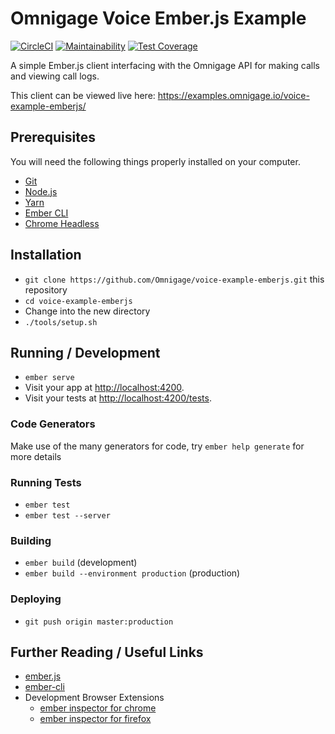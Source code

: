# Omnigage Voice Ember.js Example

[![CircleCI](https://circleci.com/gh/Omnigage/voice-example-emberjs.svg?style=shield&circle-token=d42bb02a14bf513842aab6a682e6c26269596778)](https://circleci.com/gh/Omnigage/voice-example-emberjs) [![Maintainability](https://api.codeclimate.com/v1/badges/fcb957b57438dc298b05/maintainability)](https://codeclimate.com/github/Omnigage/voice-example-emberjs/maintainability) [![Test Coverage](https://api.codeclimate.com/v1/badges/fcb957b57438dc298b05/test_coverage)](https://codeclimate.com/github/Omnigage/voice-example-emberjs/test_coverage) 

A simple Ember.js client interfacing with the Omnigage API for making calls and viewing call logs.

This client can be viewed live here: https://examples.omnigage.io/voice-example-emberjs/

## Prerequisites

You will need the following things properly installed on your computer.

* [Git](http://git-scm.com/)
* [Node.js](http://nodejs.org/)
* [Yarn](http://yarnpkg.com/)
* [Ember CLI](http://ember-cli.com/)
* [Chrome Headless](https://chromium.googlesource.com/chromium/src/+/lkgr/headless/README.md)

## Installation

* `git clone https://github.com/Omnigage/voice-example-emberjs.git` this repository
* `cd voice-example-emberjs`
* Change into the new directory
* `./tools/setup.sh`

## Running / Development

* `ember serve`
* Visit your app at [http://localhost:4200](http://localhost:4200).
* Visit your tests at [http://localhost:4200/tests](http://localhost:4200/tests).

### Code Generators

Make use of the many generators for code, try `ember help generate` for more details

### Running Tests

* `ember test`
* `ember test --server`

### Building

* `ember build` (development)
* `ember build --environment production` (production)

### Deploying

* `git push origin master:production`

## Further Reading / Useful Links

* [ember.js](https://emberjs.com/)
* [ember-cli](https://ember-cli.com/)
* Development Browser Extensions
  * [ember inspector for chrome](https://chrome.google.com/webstore/detail/ember-inspector/bmdblncegkenkacieihfhpjfppoconhi)
  * [ember inspector for firefox](https://addons.mozilla.org/en-US/firefox/addon/ember-inspector/)
